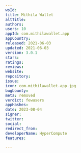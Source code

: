 ```yaml
---
wsId: 
title: Mithila Wallet
altTitle: 
authors: 
users: 10
appId: com.mithilawallet.app
appCountry: 
released: 2021-06-03
updated: 2021-06-03
version: 3.0.1
stars: 
ratings: 
reviews: 
website: 
repository: 
issue: 
icon: com.mithilawallet.app.jpg
bugbounty: 
meta: removed
verdict: fewusers
appHashes: 
date: 2023-08-04
signer: 
twitter: 
social: 
redirect_from: 
developerName: HyperCompute
features: 

---
```


